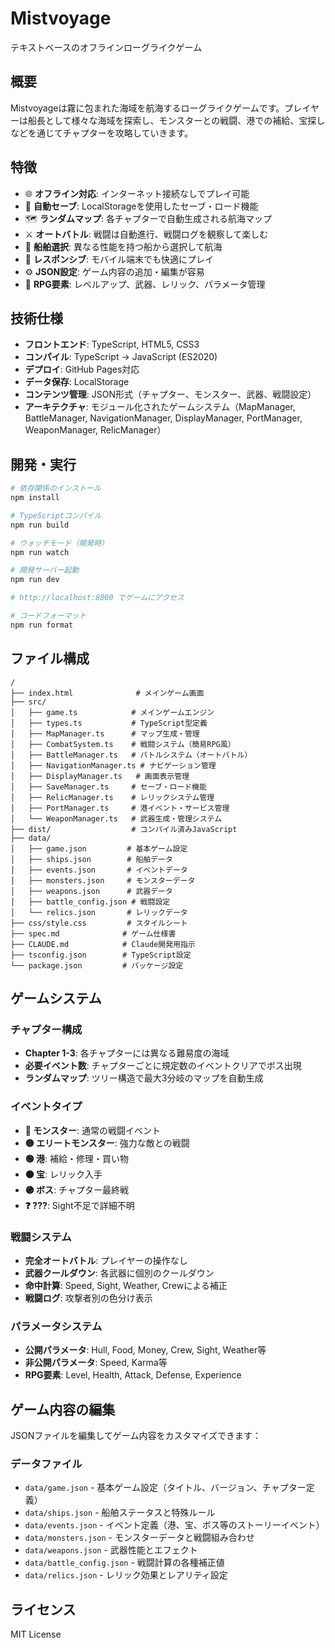 # Mistvoyage

テキストベースのオフラインローグライクゲーム

## 概要

Mistvoyageは霧に包まれた海域を航海するローグライクゲームです。プレイヤーは船長として様々な海域を探索し、モンスターとの戦闘、港での補給、宝探しなどを通じてチャプターを攻略していきます。

## 特徴

- 🌐 **オフライン対応**: インターネット接続なしでプレイ可能
- 💾 **自動セーブ**: LocalStorageを使用したセーブ・ロード機能
- 🗺️ **ランダムマップ**: 各チャプターで自動生成される航海マップ
- ⚔️ **オートバトル**: 戦闘は自動進行、戦闘ログを観察して楽しむ
- 🚢 **船舶選択**: 異なる性能を持つ船から選択して航海
- 📱 **レスポンシブ**: モバイル端末でも快適にプレイ
- ⚙️ **JSON設定**: ゲーム内容の追加・編集が容易
- 🎯 **RPG要素**: レベルアップ、武器、レリック、パラメータ管理

## 技術仕様

- **フロントエンド**: TypeScript, HTML5, CSS3
- **コンパイル**: TypeScript → JavaScript (ES2020)
- **デプロイ**: GitHub Pages対応
- **データ保存**: LocalStorage
- **コンテンツ管理**: JSON形式（チャプター、モンスター、武器、戦闘設定）
- **アーキテクチャ**: モジュール化されたゲームシステム（MapManager, BattleManager, NavigationManager, DisplayManager, PortManager, WeaponManager, RelicManager）

## 開発・実行

```bash
# 依存関係のインストール
npm install

# TypeScriptコンパイル
npm run build

# ウォッチモード（開発時）
npm run watch

# 開発サーバー起動
npm run dev

# http://localhost:8000 でゲームにアクセス

# コードフォーマット
npm run format
```

## ファイル構成

```
/
├── index.html              # メインゲーム画面
├── src/
│   ├── game.ts            # メインゲームエンジン
│   ├── types.ts           # TypeScript型定義
│   ├── MapManager.ts      # マップ生成・管理
│   ├── CombatSystem.ts    # 戦闘システム（簡易RPG風）
│   ├── BattleManager.ts   # バトルシステム（オートバトル）
│   ├── NavigationManager.ts # ナビゲーション管理
│   ├── DisplayManager.ts   # 画面表示管理
│   ├── SaveManager.ts     # セーブ・ロード機能
│   ├── RelicManager.ts    # レリックシステム管理
│   ├── PortManager.ts     # 港イベント・サービス管理
│   └── WeaponManager.ts   # 武器生成・管理システム
├── dist/                  # コンパイル済みJavaScript
├── data/
│   ├── game.json         # 基本ゲーム設定
│   ├── ships.json        # 船舶データ
│   ├── events.json       # イベントデータ
│   ├── monsters.json     # モンスターデータ
│   ├── weapons.json      # 武器データ
│   ├── battle_config.json # 戦闘設定
│   └── relics.json       # レリックデータ
├── css/style.css         # スタイルシート
├── spec.md              # ゲーム仕様書
├── CLAUDE.md            # Claude開発用指示
├── tsconfig.json        # TypeScript設定
└── package.json         # パッケージ設定
```

## ゲームシステム

### チャプター構成
- **Chapter 1-3**: 各チャプターには異なる難易度の海域
- **必要イベント数**: チャプターごとに規定数のイベントクリアでボス出現
- **ランダムマップ**: ツリー構造で最大3分岐のマップを自動生成

### イベントタイプ
- **🔴 モンスター**: 通常の戦闘イベント
- **🟡 エリートモンスター**: 強力な敵との戦闘
- **🟢 港**: 補給・修理・買い物
- **🟠 宝**: レリック入手
- **🟣 ボス**: チャプター最終戦
- **❓ ???**: Sight不足で詳細不明

### 戦闘システム
- **完全オートバトル**: プレイヤーの操作なし
- **武器クールダウン**: 各武器に個別のクールダウン
- **命中計算**: Speed, Sight, Weather, Crewによる補正
- **戦闘ログ**: 攻撃者別の色分け表示

### パラメータシステム
- **公開パラメータ**: Hull, Food, Money, Crew, Sight, Weather等
- **非公開パラメータ**: Speed, Karma等
- **RPG要素**: Level, Health, Attack, Defense, Experience

## ゲーム内容の編集

JSONファイルを編集してゲーム内容をカスタマイズできます：

### データファイル
- `data/game.json` - 基本ゲーム設定（タイトル、バージョン、チャプター定義）
- `data/ships.json` - 船舶ステータスと特殊ルール
- `data/events.json` - イベント定義（港、宝、ボス等のストーリーイベント）
- `data/monsters.json` - モンスターデータと戦闘組み合わせ  
- `data/weapons.json` - 武器性能とエフェクト
- `data/battle_config.json` - 戦闘計算の各種補正値
- `data/relics.json` - レリック効果とレアリティ設定

## ライセンス

MIT License
